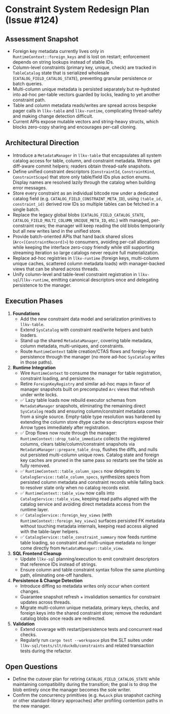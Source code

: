 # Constraint System Redesign Plan (Issue #124)

## Assessment Snapshot

- Foreign key metadata currently lives only in `RuntimeContext::foreign_keys` and is lost on restart; enforcement depends on string lookups instead of stable IDs.
- Column-level constraints (primary key, unique, check) are tracked in `TableCatalog` state that is serialized wholesale (`CATALOG_FIELD_CATALOG_STATE`), preventing granular persistence or batch queries.
- Multi-column unique metadata is persisted separately but re-hydrated into ad-hoc per-table vectors guarded by locks, leading to yet another constraint path.
- Table and column metadata reads/writes are spread across bespoke pager calls in `llkv-table` and `llkv-runtime`, complicating thread-safety and making change detection difficult.
- Current APIs expose mutable vectors and string-heavy structs, which blocks zero-copy sharing and encourages per-call cloning.

## Architectural Direction

- Introduce a `MetadataManager` in `llkv-table` that encapsulates all system catalog access for table, column, and constraint metadata. Writers get diff-aware commit helpers; readers obtain thread-safe snapshots.
- Define unified constraint descriptors (`ConstraintId`, `ConstraintKind`, `ConstraintScope`) that store only table/field IDs plus action enums. Display names are resolved lazily through the catalog when building error messages.
- Store every constraint as an individual bitcode row under a dedicated catalog field (e.g. `CATALOG_FIELD_CONSTRAINT_META_ID`), using `(table_id, constraint_id)` derived row IDs so multiple tables can be fetched in a single batch.
- Replace the legacy global blobs (`CATALOG_FIELD_CATALOG_STATE`, `CATALOG_FIELD_MULTI_COLUMN_UNIQUE_META_ID`, etc.) with managed, per-constraint rows; the manager will keep reading the old blobs temporarily but all new writes land in the unified store.
- Provide batch-oriented APIs that hand back shared slices (`Arc<[ConstraintRecord]>`) to consumers, avoiding per-call allocations while keeping the interface zero-copy friendly while still supporting streaming iteration so large catalogs never require full materialization.
- Replace ad-hoc registries in `llkv-runtime` (foreign keys, multi-column unique caches, scattered column metadata loads) with manager-backed views that can be shared across threads.
- Unify column-level and table-level constraint registration in `llkv-sql`/`llkv-runtime`, emitting canonical descriptors once and delegating persistence to the manager.

## Execution Phases

1. **Foundations**
   - Add the new constraint data model and serialization primitives to `llkv-table`.
   - Extend `SysCatalog` with constraint read/write helpers and batch loaders.
   - Stand up the shared `MetadataManager`, covering table metadata, column metadata, multi-uniques, and constraints.
   - Route `RuntimeContext` table creation/CTAS flows and foreign-key persistence through the manager (no more ad-hoc `SysCatalog` writes in those paths).
2. **Runtime Integration**
   - Wire `RuntimeContext` to consume the manager for table registration, constraint loading, and persistence.
   - Retire `ForeignKeyRegistry` and similar ad-hoc maps in favor of manager snapshots built on precomputed `Arc` views that refresh under write locks.
   - ✅ Lazy table loads now rebuild executor schemas from `MetadataManager` snapshots, eliminating the remaining direct `SysCatalog` reads and ensuring column/constraint metadata comes from a single source. Empty-table type resolution was hardened by extending the column store dtype cache so descriptors expose their Arrow types immediately after registration.
   - ✅ Drop flows now route through the manager: `RuntimeContext::drop_table_immediate` collects the registered columns, clears table/column/constraint snapshots via `MetadataManager::prepare_table_drop`, flushes the diffs, and nulls out persisted multi-column unique rows. Catalog state and foreign key caches are pruned in the same pass so restarts see the table as fully removed.
   - ✅ `RuntimeContext::table_column_specs` now delegates to `CatalogService::table_column_specs`, synthesizes specs from persisted column metadata and constraint records while falling back to resolver state only when no catalog records exist.
   - ✅ `RuntimeContext::table_view` now calls into `CatalogService::table_view`, keeping read paths aligned with the catalog service and avoiding direct metadata access from the runtime layer.
   - ✅ `CatalogService::foreign_key_views` (with `RuntimeContext::foreign_key_views`) surfaces persisted FK metadata without touching metadata internals, keeping read access aligned with the table-layer helpers.
   - ✅ `CatalogService::table_constraint_summary` now feeds runtime table loading, so constraint and multi-unique metadata no longer come directly from `MetadataManager::table_view`.
3. **SQL Frontend Cleanup**
   - Update `llkv-sql` planning/execution to emit constraint descriptors that reference IDs instead of strings.
   - Ensure column and table constraint syntax follow the same plumbing path, eliminating one-off handlers.
4. **Persistence & Change Detection**
   - Introduce diffing so metadata writes only occur when content changes.
   - Guarantee snapshot refresh + invalidation semantics for constraint updates across threads.
   - Migrate multi-column unique metadata, primary keys, checks, and foreign keys into the shared constraint store; remove the redundant catalog blobs once reads are redirected.
5. **Validation**
   - Extend coverage with restart/persistence tests and concurrent read checks.
   - Regularly run `cargo test --workspace` plus the SLT suites under `llkv-sql/tests/slt/duckdb/constraints` and related transaction tests during the refactor.

## Open Questions

- Define the cutover plan for retiring `CATALOG_FIELD_CATALOG_STATE` while maintaining compatibility during the transition; the goal is to drop the blob entirely once the manager becomes the sole writer.
- Confirm the concurrency primitives (e.g. `RwLock` plus snapshot caching or other standard-library approaches) after profiling contention paths in the new manager.
